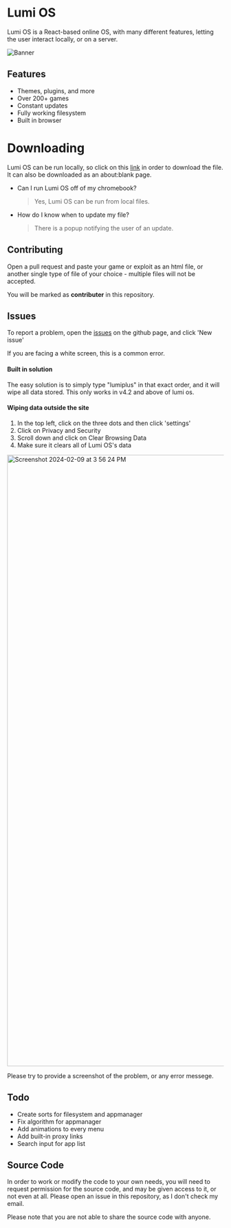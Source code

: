 # Lumi OS

Lumi OS is a React-based online OS, with many different features, letting the user interact locally, or on a server.

<img src="./images/Banner.png"
     alt="Banner"
/>

## Features

- Themes, plugins, and more
- Over 200+ games
- Constant updates
- Fully working filesystem
- Built in browser

# Downloading

Lumi OS can be run locally, so click on this [link](https://raw.githubusercontent.com/LuminesenceProject/LumiOS/main/LumiOS.v5.html) in order to download the file. It can also be downloaded as an about:blank page.
- Can I run Lumi OS off of my chromebook?
	> Yes, Lumi OS can be run from local files.
- How do I know when to update my file?
	> There is a popup notifying the user of an update.

## Contributing
Open a pull request and paste your game or exploit as an html file, or another single type of file of your choice - multiple files will not be accepted. 

You will be marked as **contributer** in this repository. 

## Issues

To report a problem, open the [issues](https://github.com/LuminesenceProject/LumiOS/issues) on the github page, and click 'New issue'

If you are facing a white screen, this is a common error.

#### Built in solution
The easy solution is to simply type "lumiplus" in that exact order, and it will wipe all data stored.
This only works in v4.2 and above of lumi os.

#### Wiping data outside the site
1. In the top left, click on the three dots and then click 'settings'
2. Click on Privacy and Security
3. Scroll down and click on Clear Browsing Data
4. Make sure it clears all of Lumi OS's data
<img width="1417" alt="Screenshot 2024-02-09 at 3 56 24 PM" src="https://github.com/LuminesenceProject/LumiOS/assets/101959214/9327c300-40a0-4b88-a0dd-8130b4bf10d0">


Please try to provide a screenshot of the problem, or any error messege.

## Todo

- Create sorts for filesystem and appmanager
- Fix algorithm for appmanager
- Add animations to every menu
- Add built-in proxy links
- Search input for app list

## Source Code

In order to work or modify the code to your own needs, you will need to request permission for the source code, and may be given access to it, or not even at all. Please open an issue in this repository, as I don't check my email.

Please note that you are not able to share the source code with anyone.
